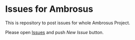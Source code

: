 # Issues for Ambrosus

This is repository to post issues for whole Ambrosus Project.

Please open [Issues](https://github.com/isaacs/github/issues) and push *New
Issue* button. 
